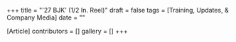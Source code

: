 +++
title = "'27 BJK' (1/2 In. Reel)"
draft = false
tags = [Training, Updates, & Company Media]
date = ""

[Article]
contributors = []
gallery = []
+++